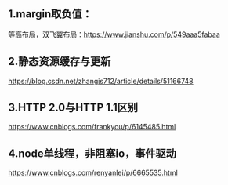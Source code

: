 ## 1.margin取负值：
等高布局，双飞翼布局：https://www.jianshu.com/p/549aaa5fabaa
## 2.静态资源缓存与更新
https://blog.csdn.net/zhangjs712/article/details/51166748
## 3.HTTP 2.0与HTTP 1.1区别
https://www.cnblogs.com/frankyou/p/6145485.html
## 4.node单线程，非阻塞io，事件驱动
https://www.cnblogs.com/renyanlei/p/6665535.html
